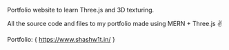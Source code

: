 Portfolio website to learn Three.js and 3D texturing. 

All the source code and files to my portfolio made using MERN + Three.js ✌️ 

Portfolio: {  https://www.shashw1t.in/  }

